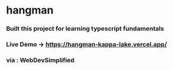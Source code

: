 # hangman

### Built this project for learning typescript fundamentals
### Live Demo -> https://hangman-kappa-lake.vercel.app/
### via : WebDevSimplified
